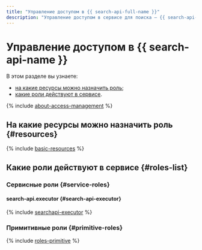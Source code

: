 ```yaml
---
title: "Управление доступом в {{ search-api-full-name }}"
description: "Управление доступом в сервисе для поиска — {{ search-api-full-name }}. В разделе описано, на какие ресурсы можно назначить роль, какие роли действуют в сервисе, какие роли необходимы для того или иного действия."
---
```


# Управление доступом в {{ search-api-name }}

В этом разделе вы узнаете:
* [на какие ресурсы можно назначить роль](#resources);
* [какие роли действуют в сервисе](#roles-list).

{% include [about-access-management](../../_includes/iam/about-access-management.md) %}

## На какие ресурсы можно назначить роль {#resources}

{% include [basic-resources](../../_includes/iam/basic-resources-for-access-control-without-service-account.md) %}

## Какие роли действуют в сервисе {#roles-list}

### Сервисные роли {#service-roles}

#### search-api.executor {#search-api-executor}

{% include [searchapi-executor](../../_roles/search-api/executor.md) %}

### Примитивные роли {#primitive-roles}

{% include [roles-primitive](../../_includes/roles-primitive.md) %}